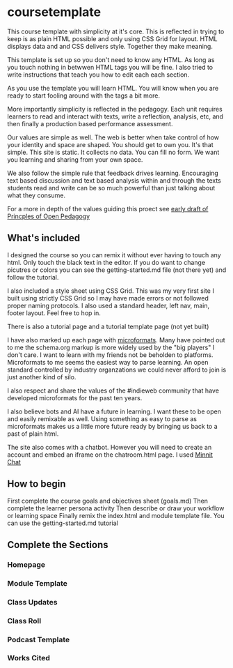# coursetemplate
This course template with simplicity at it's core. This is reflected in trying to keep is as plain HTML possible and only using CSS Grid for layout. HTML displays data and  and CSS delivers style. Together they make meaning.

This template is set up so you don't need to know any HTML. As long as you touch nothing in betwwen HTML tags you will be fine. I also tried to write instructions that teach you how to edit each each section.

As you use the template you will learn HTML. You will know when you are ready to start fooling around with the tags a bit more.

More importantly simplicity is reflected in the pedagogy. Each unit requires learners to read and interact with texts, write a reflection, analysis, etc, and then finally a production based performance assessment.

Our values are simple as well. The web is better when take control of how your identity and space are shaped. You should get to own you. It's that simple. This site is static. It collects no data. You can fill no form. We want you learning and sharing from your own space.

We also follow the simple rule that feedback drives learning. Encouraging text based discussion and text based analysis within and through the texts students read and write can be so much powerful than just talking about what they consume.

For a more in depth of the values guiding this proect see [early draft of Princples of Open Pedagogy](https://docs.google.com/document/d/1-C-6MGsE1VUUjcG3HU16YBqKQ1tM_l7AgJa5UbdUab8/edit?usp=sharing)

## What's included
I designed the course so you can remix it without ever having to touch any html. Only touch the black text in the editor. If you do want to change picutres or colors you can see the getting-started.md file (not there yet) and follow the tutorial.

I also included a style sheet using CSS Grid. This was my very first site I built using strictly CSS Grid so I may have made errors or not followed proper naming protocols. I also used a standard header, left nav, main, footer layout. Feel free to hop in.

There is also a tutorial page and a tutorial template page (not yet built)

I have also marked up each page with [microformats](http://microformats.org/wiki/microformats2). Many have pointed out to me the schema.org markup is more widely used by the "big players" I don't care. I want to learn with my friends not be beholden to platforms. Microformats to me seems the easiest way to parse learning. An open standard controlled by industry organzations we could never afford to join is just another kind of silo. 

I also respect and share the values of the #indieweb community that have developed microformats for the past ten years. 

I also believe bots and AI have a future in learning. I want these to be open and easily remixable as well. Using something as easy to parse as microformats makes us a little more future ready by bringing us back to a past of plain html.

The site also comes with a chatbot. However you will need to create an account and embed an iframe on the chatroom.html page. I used [Minnit Chat](https://minnit.chat)

## How to begin
First complete the course goals and objectives sheet (goals.md)
Then complete the learner persona activity
Then describe or draw your workflow or learning space
Finally remix the index.html and module template file. You can use the getting-started.md tutorial

## Complete the Sections

### Homepage
### Module Template
### Class Updates
### Class Roll
### Podcast Template
### Works Cited

